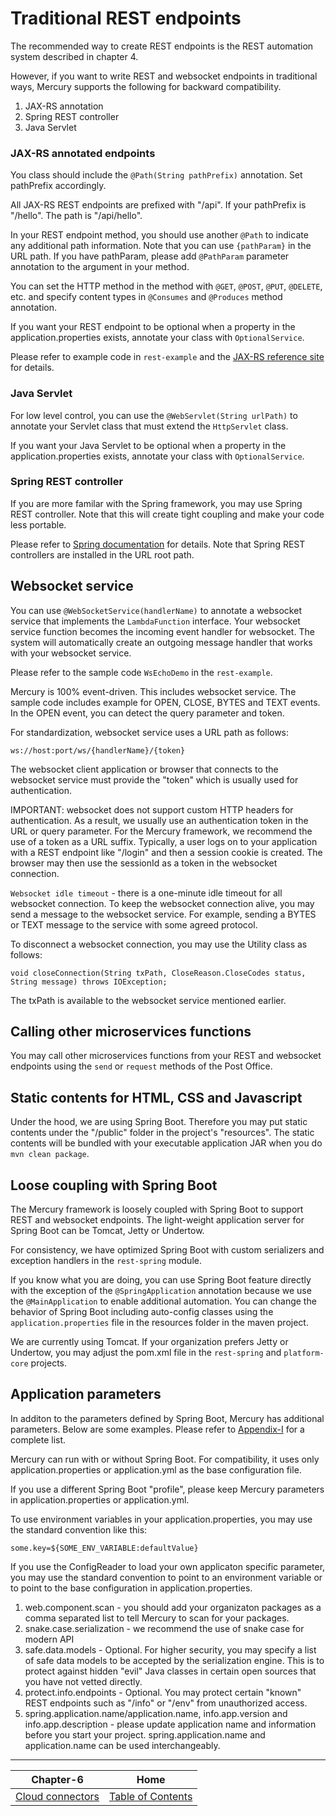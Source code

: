 # Traditional REST endpoints

The recommended way to create REST endpoints is the REST automation system described in chapter 4.

However, if you want to write REST and websocket endpoints in traditional ways, Mercury supports the following 
for backward compatibility.

1. JAX-RS annotation
2. Spring REST controller
3. Java Servlet

### JAX-RS annotated endpoints

You class should include the `@Path(String pathPrefix)` annotation. Set pathPrefix accordingly. 

All JAX-RS REST endpoints are prefixed with "/api". If your pathPrefix is "/hello". The path is "/api/hello".

In your REST endpoint method, you should use another `@Path` to indicate any additional path information. 
Note that you can use `{pathParam}` in the URL path.
If you have pathParam, please add `@PathParam` parameter annotation to the argument in your method.

You can set the HTTP method in the method with `@GET`, `@POST`, `@PUT`, `@DELETE`, etc.
and specify content types in `@Consumes` and `@Produces` method annotation.

If you want your REST endpoint to be optional when a property in the application.properties exists, annotate your 
class with `OptionalService`.

Please refer to example code in `rest-example` and the [JAX-RS reference site](https://jersey.github.io/) for details.

### Java Servlet

For low level control, you can use the `@WebServlet(String urlPath)` to annotate your Servlet class that must 
extend the `HttpServlet` class.

If you want your Java Servlet to be optional when a property in the application.properties exists, annotate your
class with `OptionalService`.

### Spring REST controller

If you are more familar with the Spring framework, you may use Spring REST controller.
Note that this will create tight coupling and make your code less portable.

Please refer to [Spring documentation](https://spring.io/guides/gs/rest-service/) for details. 
Note that Spring REST controllers are installed in the URL root path.

## Websocket service

You can use `@WebSocketService(handlerName)` to annotate a websocket service that implements the
`LambdaFunction` interface. Your websocket service function becomes the incoming event handler for websocket. 
The system will automatically create an outgoing message handler that works with your websocket service.

Please refer to the sample code `WsEchoDemo` in the `rest-example`.

Mercury is 100% event-driven. This includes websocket service. The sample code includes example for 
OPEN, CLOSE, BYTES and TEXT events. In the OPEN event, you can detect the query parameter and token.

For standardization, websocket service uses a URL path as follows:

```
ws://host:port/ws/{handlerName}/{token}
```
The websocket client application or browser that connects to the websocket service must provide the "token" 
which is usually used for authentication.

IMPORTANT: websocket does not support custom HTTP headers for authentication. As a result, we usually use an 
authentication token in the URL or query parameter. For the Mercury framework, we recommend the use of a token 
as a URL suffix. Typically, a user logs on to your application with a REST endpoint like "/login" and then a 
session cookie is created. The browser may then use the sessionId as a token in the websocket connection.

`Websocket idle timeout` - there is a one-minute idle timeout for all websocket connection. 
To keep the websocket connection alive, you may send a message to the websocket service. 
For example, sending a BYTES or TEXT message to the service with some agreed protocol.

To disconnect a websocket connection, you may use the Utility class as follows:

```
void closeConnection(String txPath, CloseReason.CloseCodes status, String message) throws IOException;
```
The txPath is available to the websocket service mentioned earlier.

## Calling other microservices functions

You may call other microservices functions from your REST and websocket endpoints using the `send` or `request` 
methods of the Post Office.

## Static contents for HTML, CSS and Javascript

Under the hood, we are using Spring Boot. Therefore you may put static contents under the "/public" folder in the 
project's "resources". The static contents will be bundled with your executable application JAR when you 
do `mvn clean package`.

## Loose coupling with Spring Boot

The Mercury framework is loosely coupled with Spring Boot to support REST and websocket endpoints. 
The light-weight application server for Spring Boot can be Tomcat, Jetty or Undertow.

For consistency, we have optimized Spring Boot with custom serializers and exception handlers in the `rest-spring` 
module.

If you know what you are doing, you can use Spring Boot feature directly with the exception of the `@SpringApplication` 
annotation because we use the `@MainApplication` to enable additional automation. You can change the behavior of 
Spring Boot including auto-config classes using the `application.properties` file in the resources folder in the 
maven project.

We are currently using Tomcat. If your organization prefers Jetty or Undertow, you may adjust the pom.xml file in 
the `rest-spring` and `platform-core` projects.

## Application parameters

In additon to the parameters defined by Spring Boot, Mercury has additional parameters. Below are some examples.
Please refer to [Appendix-I](APPENDIX-I.md) for a complete list.

Mercury can run with or without Spring Boot. For compatibility, it uses only application.properties or application.yml as the base configuration file.

If you use a different Spring Boot "profile", please keep Mercury parameters in application.properties or application.yml.

To use environment variables in your application.properties, you may use the standard convention like this:

```
some.key=${SOME_ENV_VARIABLE:defaultValue}
```

If you use the ConfigReader to load your own applicaton specific parameter, you may use the standard convention to point to an environment variable or to point to the base configuration in application.properties.

1. web.component.scan - you should add your organizaton packages as a comma separated list to tell Mercury to scan 
   for your packages.
2. snake.case.serialization - we recommend the use of snake case for modern API
3. safe.data.models - Optional. For higher security, you may specify a list of safe data models to be accepted by 
   the serialization engine. This is to protect against hidden "evil" Java classes in certain open sources that 
   you have not vetted directly.
4. protect.info.endpoints - Optional. You may protect certain "known" REST endpoints such as "/info" or "/env" 
   from unauthorized access.
5. spring.application.name/application.name, info.app.version and info.app.description - please update application 
   name and information before you start your project. spring.application.name and application.name can be used 
   interchangeably.

---

| Chapter-6                           | Home                                     |
| :----------------------------------:|:----------------------------------------:|
| [Cloud connectors](CHAPTER-6.md)    | [Table of Contents](TABLE-OF-CONTENTS.md)|
